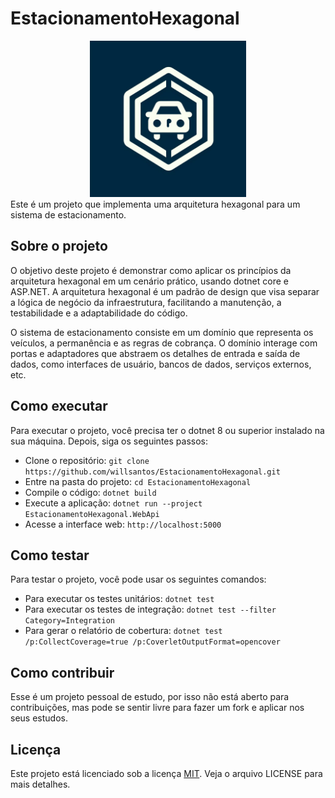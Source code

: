 # EstacionamentoHexagonal
<div align="center">
  <img src=".github/logo.gif" alt="Logo da minha empresa" width="250" height="250">
</div>
Este é um projeto que implementa uma arquitetura hexagonal para um sistema de estacionamento.


## Sobre o projeto

O objetivo deste projeto é demonstrar como aplicar os princípios da arquitetura hexagonal em um cenário prático, usando dotnet core e ASP.NET. A arquitetura hexagonal é um padrão de design que visa separar a lógica de negócio da infraestrutura, facilitando a manutenção, a testabilidade e a adaptabilidade do código.

O sistema de estacionamento consiste em um domínio que representa os veículos, a permanência e as regras de cobrança. O domínio interage com portas e adaptadores que abstraem os detalhes de entrada e saída de dados, como interfaces de usuário, bancos de dados, serviços externos, etc.

## Como executar

Para executar o projeto, você precisa ter o dotnet 8 ou superior instalado na sua máquina. Depois, siga os seguintes passos:

- Clone o repositório: `git clone https://github.com/willsantos/EstacionamentoHexagonal.git`
- Entre na pasta do projeto: `cd EstacionamentoHexagonal`
- Compile o código: `dotnet build`
- Execute a aplicação: `dotnet run --project EstacionamentoHexagonal.WebApi`
- Acesse a interface web: `http://localhost:5000`

## Como testar

Para testar o projeto, você pode usar os seguintes comandos:

- Para executar os testes unitários: `dotnet test`
- Para executar os testes de integração: `dotnet test --filter Category=Integration`
- Para gerar o relatório de cobertura: `dotnet test /p:CollectCoverage=true /p:CoverletOutputFormat=opencover`

## Como contribuir

Esse é um projeto pessoal de estudo, por isso não está aberto para contribuições, mas pode se sentir livre para fazer um fork e aplicar nos seus estudos.

## Licença
Este projeto está licenciado sob a licença [MIT](https://github.com/willsantos/EstacionamentoHexagonal/blob/main/LICENSE). Veja o arquivo LICENSE para mais detalhes.

